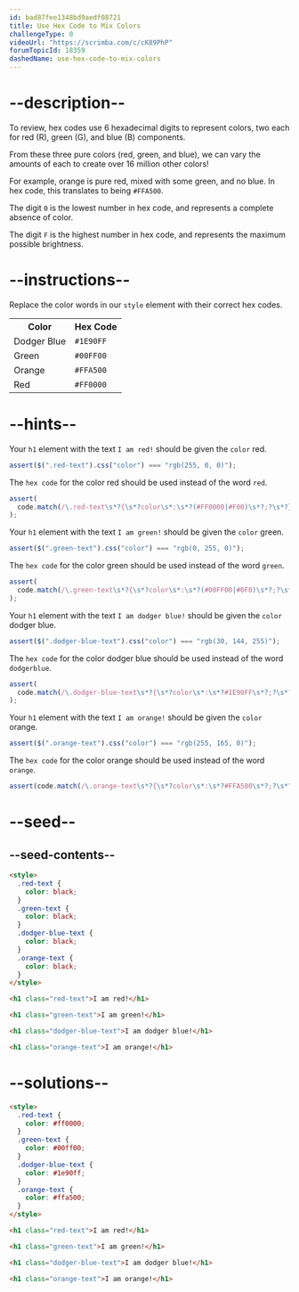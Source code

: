 ```yaml
---
id: bad87fee1348bd9aedf08721
title: Use Hex Code to Mix Colors
challengeType: 0
videoUrl: "https://scrimba.com/c/cK89PhP"
forumTopicId: 18359
dashedName: use-hex-code-to-mix-colors
---
```


# --description--

To review, hex codes use 6 hexadecimal digits to represent colors, two each for red (R), green (G), and blue (B) components.

From these three pure colors (red, green, and blue), we can vary the amounts of each to create over 16 million other colors!

For example, orange is pure red, mixed with some green, and no blue. In hex code, this translates to being `#FFA500`.

The digit `0` is the lowest number in hex code, and represents a complete absence of color.

The digit `F` is the highest number in hex code, and represents the maximum possible brightness.

# --instructions--

Replace the color words in our `style` element with their correct hex codes.

<table class='table table-striped'><tbody><tr><th>Color</th><th>Hex Code</th></tr><tr><td>Dodger Blue</td><td><code>#1E90FF</code></td></tr><tr><td>Green</td><td><code>#00FF00</code></td></tr><tr><td>Orange</td><td><code>#FFA500</code></td></tr><tr><td>Red</td><td><code>#FF0000</code></td></tr></tbody></table>

# --hints--

Your `h1` element with the text `I am red!` should be given the `color` red.

```js
assert($(".red-text").css("color") === "rgb(255, 0, 0)");
```

The `hex code` for the color red should be used instead of the word `red`.

```js
assert(
  code.match(/\.red-text\s*?{\s*?color\s*:\s*?(#FF0000|#F00)\s*?;?\s*?}/gi)
);
```

Your `h1` element with the text `I am green!` should be given the `color` green.

```js
assert($(".green-text").css("color") === "rgb(0, 255, 0)");
```

The `hex code` for the color green should be used instead of the word `green`.

```js
assert(
  code.match(/\.green-text\s*?{\s*?color\s*:\s*?(#00FF00|#0F0)\s*?;?\s*?}/gi)
);
```

Your `h1` element with the text `I am dodger blue!` should be given the `color` dodger blue.

```js
assert($(".dodger-blue-text").css("color") === "rgb(30, 144, 255)");
```

The `hex code` for the color dodger blue should be used instead of the word `dodgerblue`.

```js
assert(
  code.match(/\.dodger-blue-text\s*?{\s*?color\s*:\s*?#1E90FF\s*?;?\s*?}/gi)
);
```

Your `h1` element with the text `I am orange!` should be given the `color` orange.

```js
assert($(".orange-text").css("color") === "rgb(255, 165, 0)");
```

The `hex code` for the color orange should be used instead of the word `orange`.

```js
assert(code.match(/\.orange-text\s*?{\s*?color\s*:\s*?#FFA500\s*?;?\s*?}/gi));
```

# --seed--

## --seed-contents--

```html
<style>
  .red-text {
    color: black;
  }
  .green-text {
    color: black;
  }
  .dodger-blue-text {
    color: black;
  }
  .orange-text {
    color: black;
  }
</style>

<h1 class="red-text">I am red!</h1>

<h1 class="green-text">I am green!</h1>

<h1 class="dodger-blue-text">I am dodger blue!</h1>

<h1 class="orange-text">I am orange!</h1>
```

# --solutions--

```html
<style>
  .red-text {
    color: #ff0000;
  }
  .green-text {
    color: #00ff00;
  }
  .dodger-blue-text {
    color: #1e90ff;
  }
  .orange-text {
    color: #ffa500;
  }
</style>

<h1 class="red-text">I am red!</h1>

<h1 class="green-text">I am green!</h1>

<h1 class="dodger-blue-text">I am dodger blue!</h1>

<h1 class="orange-text">I am orange!</h1>
```
